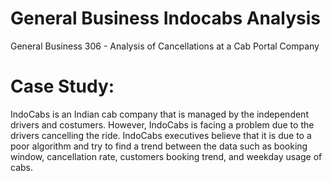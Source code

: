 # General Business Indocabs Analysis
General Business 306 - Analysis of Cancellations at a Cab Portal Company

# Case Study:

IndoCabs is an Indian cab company that is managed by the independent drivers
and costumers. However, IndoCabs is facing a problem due to the drivers cancelling the
ride. IndoCabs executives believe that it is due to a poor algorithm and try to find a trend
between the data such as booking window, cancellation rate, customers booking trend,
and weekday usage of cabs. 
